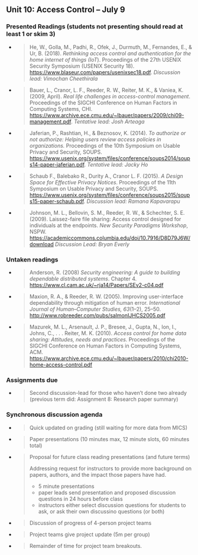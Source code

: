 ## Unit 10: Access Control – July 9

### Presented Readings (students not presenting should read at least 1 or skim 3)
  - > He, W., Golla, M., Padhi, R., Ofek, J., Durmuth, M., Fernandes, E., & Ur, B. (2018). *Rethinking access control and authentication for the home internet of things (IoT*). Proceedings of the 27th USENIX Security Symposium (USENIX Security 18). https://www.blaseur.com/papers/usenixsec18.pdf.
    > *Discussion lead: Vimochan Cheethirala*

  - > Bauer, L., Cranor, L. F., Reeder, R. W., Reiter, M. K., & Vaniea, K. (2009, April). *Real life challenges in access-control management*. Proceedings of the SIGCHI Conference on Human Factors in Computing Systems, CHI. https://www.archive.ece.cmu.edu/~lbauer/papers/2009/chi09-management.pdf.
    > *Tentative lead: Josh Arteaga*

  - > Jaferian, P., Rashtian, H., & Beznosov, K. (2014). *To authorize or not authorize: Helping users review access policies in organizations.* Proceedings of the 10th Symposium on Usable Privacy and Security, SOUPS. https://www.usenix.org/system/files/conference/soups2014/soups14-paper-jaferian.pdf.
    > *Tentative lead: Jacky Ho*

  - > Schaub F., Balebako R., Durity A., Cranor L. F. (2015). *A Design Space for Effective Privacy Notices*. Proceedings of the 11th Symposium on Usable Privacy and Security, SOUPS.  https://www.usenix.org/system/files/conference/soups2015/soups15-paper-schaub.pdf.
    > *Discussion lead: Ramana Kapavarapu*

- > Johnson, M. L., Bellovin, S. M., Reeder, R. W., & Schechter, S. E. (2009). Laissez-faire file sharing: Access control designed for individuals at the endpoints. *New Security Paradigms Workshop*, NSPW. https://academiccommons.columbia.edu/doi/10.7916/D8D79J6W/download
    > *Discussion Lead: Bryan Everly*
    

### Untaken readings

  - > Anderson, R. (2008) *Security engineering: A guide to building dependable distributed systems*. Chapter 4. https://www.cl.cam.ac.uk/~rja14/Papers/SEv2-c04.pdf

  - > Maxion, R. A., & Reeder, R. W. (2005). Improving user-interface dependability through mitigation of human error. *International Journal of Human–Computer Studies, 63*(1–2), 25–50. http://www.robreeder.com/pubs/salmonIJHCS2005.pdf

  - > Mazurek, M. L., Arsenault, J. P., Bresee, J., Gupta, N., Ion, I., Johns, C., . . . Reiter, M. K. (2010). *Access control for home data sharing: Attitudes, needs and practices.* Proceedings of the SIGCHI Conference on Human Factors in Computing Systems, ACM. https://www.archive.ece.cmu.edu/~lbauer/papers/2010/chi2010-home-access-control.pdf


### Assignments due

  - > Second discussion-lead for those who haven’t done two already (previous term did: Assignment 8: Research paper summary)

### Synchronous discussion agenda

  - > Quick updated on grading (still waiting for more data from MICS)
  - > Paper presentations (10 minutes max, 12 minute slots, 60 minutes total)
  - > Proposal for future class reading presentations (and future terms)
    >
    > Addressing request for  instructors to provide more background on papers, authors, and the impact those papers have had.
    > - 5 minute presentations
    > - paper leads send presentation and proposed discussion questions in 24 hours before class
    > - instructors either select discussion questions for students to ask, or ask their own discussino questions (or both)
  - > Discussion of progress of 4-person project teams

  - > Project teams give project update (5m per group)
  - > Remainder of time for project team breakouts.
